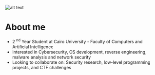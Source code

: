 



![alt text](https://media0.giphy.com/media/v1.Y2lkPTc5MGI3NjExMjB5ZGhwZzZqcngzOHR2bDRpM24xamluMHFnZHQ0MjVqajdjN2QweCZlcD12MV9pbnRlcm5hbF9naWZfYnlfaWQmY3Q9Zw/3oKIPnAiaMCws8nOsE/giphy.gif)


# About me

-   2 <sup>nd</sup> Year Student at Cairo University - Faculty of Computers and Artificial Intelligence
-   Interested in Cybersecurity, OS development, reverse engineering, malware analysis and network security
-   Looking to collaborate on: Security research, low-level programming projects, and CTF challenges




